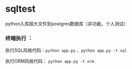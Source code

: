 # sqltest

python入库超大文件到postgres数据库（非功能，个人测试）

### 终端执行 ：

执行SQL风格代码：`python app.py` 、`python app.py -t sql`

执行ORM风格代码： `python app.py -t orm`
